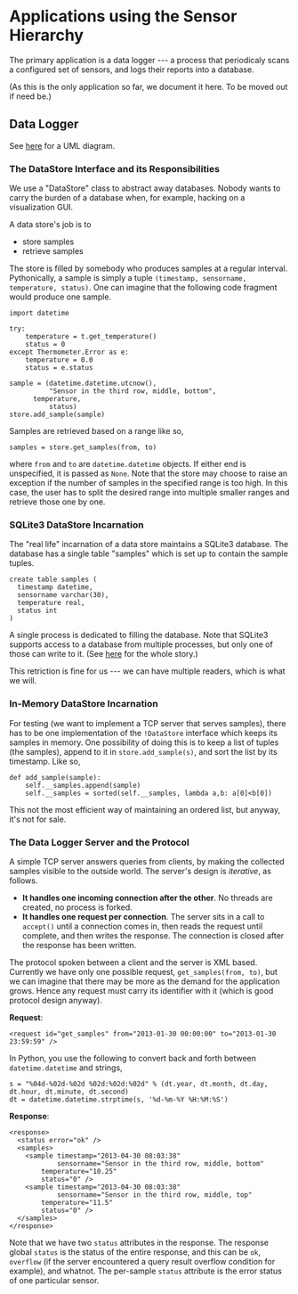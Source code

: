 # Applications using the Sensor Hierarchy #

The primary application is a data logger --- a process that
periodicaly scans a configured set of sensors, and logs their reports
into a database.

(As this is the only application so far, we document it here. To be
moved out if need be.)

## Data Logger ##

See
[here](http://code.google.com/p/fh-kapfenberg-ss2013-raspberry-pi/source/browse/trunk/docs/Datalogger-UML.png)
for a UML diagram.

### The DataStore Interface and its Responsibilities ###

We use a "DataStore" class to abstract away databases. Nobody wants
to carry the burden of a database when, for example, hacking on a
visualization GUI.

A data store's job is to

  * store samples
  * retrieve samples

The store is filled by somebody who produces samples at a regular
interval. Pythonically, a sample is simply a tuple
`(timestamp, sensorname, temperature, status)`.
One can imagine that the following code fragment would produce one sample.

```
import datetime

try:
    temperature = t.get_temperature()
    status = 0
except Thermometer.Error as e:
    temperature = 0.0
    status = e.status

sample = (datetime.datetime.utcnow(), 
          "Sensor in the third row, middle, bottom",
	  temperature,
          status)
store.add_sample(sample)
```

Samples are retrieved based on a range like so,

```
samples = store.get_samples(from, to)
```

where `from` and `to` are `datetime.datetime` objects. If
either end is unspecified, it is passed as `None`. Note that the
store may choose to raise an exception if the number of samples in the
specified range is too high. In this case, the user has to split the
desired range into multiple smaller ranges and retrieve those one by
one.

### SQLite3 DataStore Incarnation ###

The "real life" incarnation of a data store maintains a SQLite3
database. The database has a single table "samples" which is set up to
contain the sample tuples.

```
create table samples (
  timestamp datetime,
  sensorname varchar(30),
  temperature real,
  status int
)
```

A single process is dedicated to filling the database. Note that
SQLite3 supports access to a database from multiple processes, but
only one of those can write to it. (See
[here](http://www.sqlite.org/faq.html#q5) for the whole story.)

This retriction is fine for us --- we can have multiple readers, which
is what we will.

### In-Memory DataStore Incarnation ###

For testing (we want to implement a TCP server that serves samples),
there has to be one implementation of the `!DataStore` interface
which keeps its samples in memory. One possibility of doing this is to
keep a list of tuples (the samples), append to it in
`store.add_sample(s)`, and sort the list by its timestamp. Like
so,

```
def add_sample(sample):
    self.__samples.append(sample)
    self.__samples = sorted(self.__samples, lambda a,b: a[0]<b[0])
```

This not the most efficient way of maintaining an ordered list, but
anyway, it's not for sale.

### The Data Logger Server and the Protocol ###

A simple TCP server answers queries from clients, by making the
collected samples visible to the outside world. The server's design is
_iterative_, as follows.

  * **It handles one incoming connection after the other**. No threads are created, no process is forked.
  * **It handles one request per connection**. The server sits in a call to `accept()` until a connection comes in, then reads the request until complete, and then writes the response. The connection is closed after the response has been written.

The protocol spoken between a client and the server is XML
based. Currently we have only one possible request,
`get_samples(from, to)`, but we can imagine that there may be more
as the demand for the application grows. Hence any request must carry
its identifier with it (which is good protocol design anyway).

**Request**:

```
<request id="get_samples" from="2013-01-30 00:00:00" to="2013-01-30 23:59:59" />
```

In Python, you use the following to convert back and forth between
`datetime.datetime` and strings,

```
s = "%04d-%02d-%02d %02d:%02d:%02d" % (dt.year, dt.month, dt.day, dt.hour, dt.minute, dt.second)
dt = datetime.datetime.strptime(s, '%d-%m-%Y %H:%M:%S')
```

**Response**:

```
<response>
  <status error="ok" />
  <samples>
    <sample timestamp="2013-04-30 08:03:38"
            sensorname="Sensor in the third row, middle, bottom"
	    temperature="10.25"
	    status="0" />
    <sample timestamp="2013-04-30 08:03:38"
            sensorname="Sensor in the third row, middle, top"
	    temperature="11.5"
 	    status="0" />
  </samples>
</response>
```

Note that we have two `status` attributes in the response. The
response global `status` is the status of the entire response, and
this can be `ok`, `overflow` (if the server encountered a
query result overflow condition for example), and whatnot. The
per-sample `status` attribute is the error status of one
particular sensor.